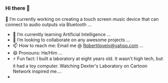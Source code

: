 ### Hi there 👋

 🔭 I’m currently working on creating a touch screen music device that can connect to audio outputs via Bluetooth   ...
- 🌱 I’m currently learning Artificial Intelligence ...
- 👯 I’m looking to collaborate on any awesome projects ...
- 📫 How to reach me: Email me @ Robertjloveiv@yahoo.com ...
- 😄 Pronouns: He/Him ...
- ⚡ Fun fact: I built a laboratory at eight years old. It wasn't high tech, but it had a toy computer. Watching Dexter's Laboratory on Cartoon Network inspired me....
- 

<!--
**R-LoveIV/R-LoveIV** is a ✨ _special_ ✨ repository because its `README.md` (this file) appears on your GitHub profile.

Here are some ideas to get you started:
###
-->
